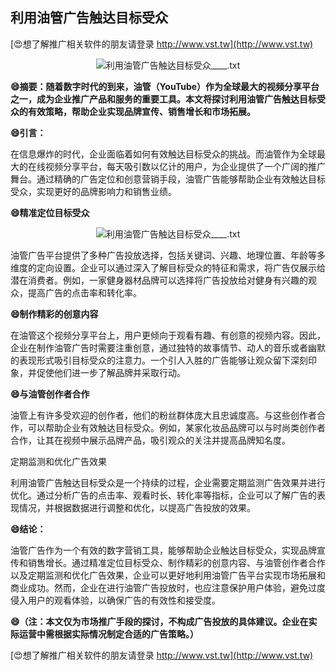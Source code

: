 ## **利用油管广告触达目标受众**

[😍想了解推广相关软件的朋友请登录 http://www.vst.tw](http://www.vst.tw)

 <center><img src="https://vst.tw/MP4/tuiguang/png/5.png" alt="利用油管广告触达目标受众____.txt"></center>

**😄摘要：随着数字时代的到来，油管（YouTube）作为全球最大的视频分享平台之一，成为企业推广产品和服务的重要工具。本文将探讨利用油管广告触达目标受众的有效策略，帮助企业实现品牌宣传、销售增长和市场拓展。**

**😄引言：**

在信息爆炸的时代，企业面临着如何有效触达目标受众的挑战。而油管作为全球最大的在线视频分享平台，每天吸引数以亿计的用户，为企业提供了一个广阔的推广舞台。通过精确的广告定位和创意营销手段，油管广告能够帮助企业有效触达目标受众，实现更好的品牌影响力和销售业绩。

**😄精准定位目标受众**

 <center><img src="https://vst.tw/MP4/tuiguang/png/1.png" alt="利用油管广告触达目标受众____.txt"></center>

油管广告平台提供了多种广告投放选择，包括关键词、兴趣、地理位置、年龄等多维度的定向设置。企业可以通过深入了解目标受众的特征和需求，将广告仅展示给潜在消费者。例如，一家健身器材品牌可以选择将广告投放给对健身有兴趣的观众，提高广告的点击率和转化率。

**😄制作精彩的创意内容**

在油管这个视频分享平台上，用户更倾向于观看有趣、有创意的视频内容。因此，企业在制作油管广告时需要注重创意，通过独特的故事情节、动人的音乐或者幽默的表现形式吸引目标受众的注意力。一个引人入胜的广告能够让观众留下深刻印象，并促使他们进一步了解品牌并采取行动。

**😄与油管创作者合作**

油管上有许多受欢迎的创作者，他们的粉丝群体庞大且忠诚度高。与这些创作者合作，可以帮助企业有效触达目标受众。例如，某家化妆品品牌可以与时尚类创作者合作，让其在视频中展示品牌产品，吸引观众的关注并提高品牌知名度。

定期监测和优化广告效果

利用油管广告触达目标受众是一个持续的过程，企业需要定期监测广告效果并进行优化。通过分析广告的点击率、观看时长、转化率等指标，企业可以了解广告的表现情况，并根据数据进行调整和优化，以提高广告投放的效果。

**😄结论：**

油管广告作为一个有效的数字营销工具，能够帮助企业触达目标受众，实现品牌宣传和销售增长。通过精准定位目标受众、制作精彩的创意内容、与油管创作者合作以及定期监测和优化广告效果，企业可以更好地利用油管广告平台实现市场拓展和商业成功。然而，企业在进行油管广告投放时，也应注意保护用户体验，避免过度侵入用户的观看体验，以确保广告的有效性和接受度。

**😄（注：本文仅为市场推广手段的探讨，不构成广告投放的具体建议。企业在实际运营中需根据实际情况制定合适的广告策略。）**

[😍想了解推广相关软件的朋友请登录 http://www.vst.tw](http://www.vst.tw)



